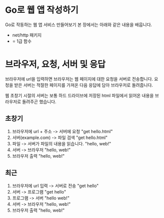# Go로 웹 앱 작성하기
Go로 작동하는 웹 앱 서비스 만들어보기
본 장에서는 아래와 같은 내용을 배웁니다.

* net/http 패키지
* :star: 1급 함수

# 브라우저, 요청, 서버 및 응답
브라우저에 url을 입력하면 브라우저는 웹 페이지에 대한 요청을 서버로 전송합니다. 요청을 받은 서버는 적절한 페이지를 가져온 다음 응답에 담아 브라우저로 돌려줍니다.

웹 초창기 시절의 서버는 보통 하드 드라이브에 저장된 html 파일에서 읽어온 내용을 브라우저로 돌려주곤 했습니다.

## 초창기
1. 브라우저에 url + 주소 -> 서버에 요청 "get hello.html"
2. 서버(example.com)  -> 파일 검색 "get hello.html"
3. 파일 -> 서버가 파일의 내용을 읽습니다. "hello, web!"
4. 서버 -> 브라우저  "hello, web!"
5. 브라우저 출력 "hello, web!"

## 최근
1. 브라우저에 url 입력 -> 서버로 전송 "get hello"
2. 서버 -> 프로그램 "get hello"
3. 프로그램 -> 서버 "hello web!"
4. 서버 -> 브라우저  "hello, web!"
5. 브라우저 출력 "hello, web!"